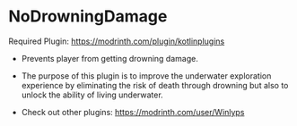 # NoDrowningDamage
Required Plugin: https://modrinth.com/plugin/kotlinplugins
- Prevents player from getting drowning damage.
- The purpose of this plugin is to improve the underwater exploration experience by eliminating the risk of death through drowning but also to unlock the ability of living underwater.    

- Check out other plugins: https://modrinth.com/user/Winlyps
